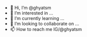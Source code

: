 - 👋 Hi, I’m @ghyatsm
- 👀 I’m interested in ...
- 🌱 I’m currently learning ...
- 💞️ I’m looking to collaborate on ...
- 📫 How to reach me IG/@ghyatsm

<!---
ghyatsm/ghyatsm is a ✨ special ✨ repository because its `README.md` (this file) appears on your GitHub profile.
You can click the Preview link to take a look at your changes.
--->
